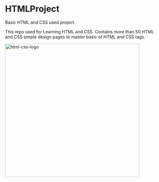 # HTMLProject
Basic HTML and CSS used project.

This repo used for Learning HTML and CSS. Contains more than 50 HTML and CSS simple design pages to master basic of HTML and CSS tags.

<img width="441" alt="html-css-logo" src="https://github.com/kyAvinash/HTMLProject/assets/141410339/7ef1ece2-e007-4757-a4ea-2db987a43266">
